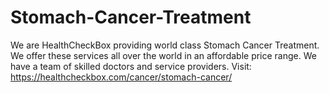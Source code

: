 # Stomach-Cancer-Treatment
We are HealthCheckBox providing world class Stomach Cancer Treatment. We offer these services all over the world in an affordable price range. We have a team of skilled doctors and service providers.
Visit: https://healthcheckbox.com/cancer/stomach-cancer/
